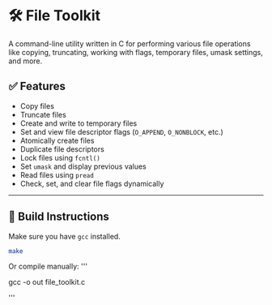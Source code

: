 # 🛠️ File Toolkit

A command-line utility written in C for performing various file operations like copying, truncating, working with flags, temporary files, umask settings, and more.

## ✅ Features

- Copy files
- Truncate files
- Create and write to temporary files
- Set and view file descriptor flags (`O_APPEND`, `O_NONBLOCK`, etc.)
- Atomically create files
- Duplicate file descriptors
- Lock files using `fcntl()`
- Set `umask` and display previous values
- Read files using `pread`
- Check, set, and clear file flags dynamically

---

## 🧰 Build Instructions

Make sure you have `gcc` installed.

```bash
make

```
Or compile manually:
'''

gcc -o out file_toolkit.c

'''
